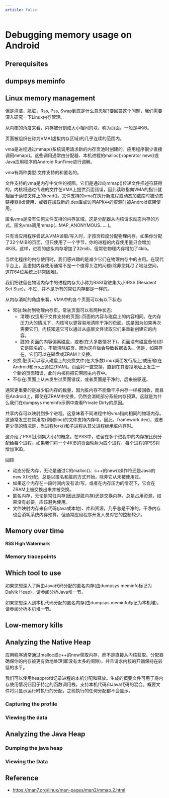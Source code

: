 ```yaml
---
article: false
---
```


# Debugging memory usage on Android

## Prerequisites

## dumpsys meminfo

## Linux memory management

但是清洁，肮脏，Rss, Pss, Swap到底是什么意思呢?要回答这个问题，我们需要深入研究一下Linux内存管理。

从内核的角度来看，内存被分割成大小相同的块，称为页面。一般是4KiB。

页面被组织在称为VMA(虚拟内存区域)的几乎连续的范围内。

vma是进程通过mmap()系统调用请求新的内存页池时创建的。应用程序很少直接调用mmap()。这些调用通常由分配器、本机进程的malloc()/operator new()或Java应用程序的Android RunTime进行调解。

vma有两种类型:文件支持的和匿名的。

文件支持的vma是内存中文件的视图。它们是通过向mmap()传递文件描述符获得的。内核将通过传递的文件在VMA上提供页面错误，因此读取指向VMA的指针就相当于读取文件上的read()。文件支持的vma在执行新进程或动态加载库时被动态链接器(ld)使用，或者在加载新的.dex库或访问APK中的资源时被Android框架使用。

匿名vma是没有任何文件支持的内存区域。这是分配器从内核请求动态内存的方式。匿名vma调用mmap(…MAP_ANONYMOUS……)。

只有当应用程序尝试从VMA读取/写入时，才按页粒度分配物理内存。如果你分配了32个MiB的页面，但只使用了一个字节，你的进程的内存使用量只会增加4KiB。这样，进程的虚拟内存增加了32mib，但常驻物理内存增加了4kib。

当优化程序的内存使用时，我们感兴趣的是减少它们在物理内存中的占用。在现代平台上，高虚拟内存使用通常不是一个值得关注的问题(除非您耗尽了地址空间，这在64位系统上非常困难)。

我们把驻留在物理内存中的进程内存大小称为RSS(常驻集大小)RSS (Resident Set Size)。不过，并不是所有的常驻内存都是一样的。

从内存消耗的角度来看，VMA中的各个页面可以有以下状态:

- 常驻:映射到物理内存页。常驻页面可以有两种状态:
    - 清理(仅适用于文件支持的页面):页面的内容与磁盘上的内容相同。在内存压力大的情况下，内核可以更容易地清除干净的页面。这是因为如果再次需要它们，内核知道它可以通过从底层文件读取它们来重新创建它的内容。
    - 脏的:页面的内容偏离磁盘，或者(在大多数情况下)，页面没有磁盘备份(即它是匿名的)。不能清除脏页，因为这样做会导致数据丢失。但是，如果存在，它们可以在磁盘或ZRAM上交换。
- 交换:脏页可以写入磁盘上的交换文件(在大多数Linux桌面发行版上)或压缩(在Android和crs上通过ZRAM)。页面将一直交换，直到在其虚拟地址上发生一个新的页面错误，此时内核将把它带回主内存中。
- 不存在:页面上从未发生过页面错误，或者页面是干净的，后来被驱逐。

通常更重要的是减少脏内存的数量，因为脏内存不能像干净内存一样被回收，而且在Android上，即使在ZRAM中交换，仍然会消耗部分系统内存预算。这就是为什么我们在dumpsys meminfo示例中查看Private Dirty的原因。

共享内存可以映射到多个进程。这意味着不同进程中的vma指向相同的物理内存。这通常发生在常用库(例如libc)的文件支持内存中。因此，framework.dex)，或者更少见的情况是，当进程fork()和子进程从其父进程继承脏内存时。

这介绍了PSS(比例集大小)的概念。在PSS中，驻留在多个进程中的内存按比例分配给每个进程。如果我们将一个4KiB的页面映射为四个进程，每个进程的PSS将增加1KiB。

回顾

- 动态分配内存，无论是通过C的malloc()、c++的new()操作符还是Java的new X()分配，总是以匿名和脏的方式开始，除非它从未被使用过。
- 如果这个内存在一段时间内没有读/写，或者在内存压力的情况下，它会在ZRAM上被交换出来并被交换。
- 匿名内存，无论是常驻内存(因此是脏内存)还是交换内存，总是占用资源，如果没有必要，应该避免使用。
- 文件映射内存来自代码(java或本地)、库和资源，几乎总是干净的。干净内存也会消耗系统内存预算，但通常应用程序开发人员对它的控制较少。

## Memory over time

#### RSS High Watermark

### Memory tracepoints

## Which tool to use

如果您想深入了解由Java代码分配的匿名内存(由dumpsys meminfo标记为Dalvik Heap)，请参阅分析Java堆一节。

如果您想深入到本机代码分配的匿名内存(由dumpsys meminfo标记为本机堆)，请参阅分析本机堆一节。

## Low-memory kills

## Analyzing the Native Heap

应用程序通常通过malloc或c++的new获取内存，而不是直接从内核获取。分配器确保你的内存被更有效地处理(即没有太多的间隙)，并且请求内核的开销保持在较低的水平。

我们可以使用heapprofd记录进程的本机分配和释放。生成的概要文件可用于将内存使用情况归因于特定的函数调用栈，支持本机代码和Java代码的混合。概要文件将只显示运行时执行的分配，之前执行的任何分配都不会显示。

### Capturing the profile

### Viewing the data

## Analyzing the Java Heap
### Dumping the java heap
### Viewing the Data


## Reference 
- https://man7.org/linux/man-pages/man2/mmap.2.html